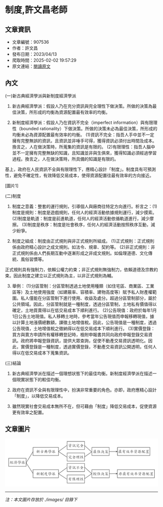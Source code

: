 # 制度,許文昌老師

## 文章資訊
- 文章編號：907536
- 作者：許文昌
- 發布日期：2023/04/13
- 爬取時間：2025-02-02 19:57:29
- 原文連結：[閱讀原文](https://real-estate.get.com.tw/Columns/detail.aspx?no=907536)

## 內文
(一)新古典經濟學派與新制度經濟學派

1. 新古典經濟學派：假設人乃在充分資訊與完全理性下做決策。所做的決策為最佳決策，所形成的均衡為資源配置最有效率的均衡。

2. 新制度經濟學派：假設人乃在資訊不完全（imperfect information）與有限理性（bounded rationality）下做決策。所做的決策未必為最佳決策，所形成的均衡未必為資源配置最有效率的均衡。 (1)資訊不完全：指吾人手中並不一定擁有完整無誤的資訊，且資訊並非唾手可得，獲得資訊必須付出時間及成本。換言之，人在做決策時，所蒐集的資訊是有限的。 (2)有限理性：指吾人腦中並不一定擁有完整無缺的知識，且知識並非與生俱來，獲得知識必須經過學習過程。換言之，人在做決策時，所具備的知識是有限的。

基上，政府在人民資訊不全與有限理性下，應精心設計「制度」。制度具有可預測性，避免不確定性，有效降低交易成本，使得資源配置往最有效率的方向接近。

[圖片1]

(二)制度

1. 制度之意義：整套的運行規則，引導個人與廠商往特定方向進行。析言之：(1)制度是規則：制度是遊戲規則，任何人的經濟活動依據規則運行，減少摸索。(2)制度是軌道：制度是前進軌道，任何人的經濟活動依循軌道進行，減少摩擦。 (3)制度是秩序：制度是社會秩序，任何人的經濟活動按照秩序互動，減少紛爭。

2. 制度之組成：制度由正式規則與非正式規則所組成。 (1)正式規則：正式規則係由政府精心設計之成文規則。如法令、規章、契約等。 (2)非正式規則：非正式規則係由人們長期互動中逐漸形成之非成文規則。如倫理道德、文化傳統、風俗習慣等。

正式規則具有強制力，依賴公權力約束；非正式規則無強制力，依賴道德及宗教約束。因此制度之建立以正式規則為主，以非正式規則為輔。

3. 舉例： (1)分區管制：分區管制透過土地使用種類（如住宅區、商業區、工業區等）及土地使用強度（如建蔽率、容積率、建物高度等）賦予私人財產權範圍。私人僅能在分區管制下進行使用、收益及處分。超過分區管制部分，屬於公共領域。因此，分區管制就是一種制度，透過分區管制，土地私有價值得以確定，土地買賣得以在低交易成本下順利進行。 (2)公告現值：政府於每年1月1日公告土地現值。私人移轉土地時，參考當年公告現值而申報移轉現值，據以計算土地漲價總數額，課徵土地增值稅。因此，公告現值是一種制度，透過公告現值，土地增值稅之徵納得以在低交易成本下順利進行。 (3)實價登錄：買方與賣方申請所有權移轉登記時，檢附申報書共同向政府申報登錄交易資訊。政府將申報登錄資訊，提供大眾查詢，促使不動產交易資訊透明化。因此，實價登錄是一種制度，透過實價登錄，不動產交易資訊公開透明，任何人得以在低交易成本下蒐集資訊。

(三)結論

1. 新古典經濟學派在描述一個理想狀態下的最佳均衡。新制度經濟學派在描述一個現實狀態下的較佳均衡。

2. 政府在資訊不全與有限理性中，扮演非常重要的角色。亦即，政府應精心設計「制度」，以降低交易成本。

3. 雖然現實社會交易成本無所不在，但可藉由「制度」降低交易成本，促使資源更有效率之配置。

## 文章圖片

![圖片1](./images/907536_13504731.jpg)


---
*注：本文圖片存放於 ./images/ 目錄下*
